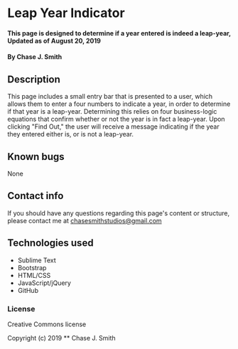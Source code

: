 # Leap Year Indicator

#### This page is designed to determine if a year entered is indeed a leap-year,  Updated as of August 20, 2019

#### By Chase J. Smith

## Description

This page includes a small entry bar that is presented to a user, which allows them to enter a four numbers to indicate a year, in order to determine if that year is a leap-year. Determining this relies on four business-logic equations that confirm whether or not the year is in fact a leap-year. Upon clicking "Find Out," the user will receive a message indicating if the year they entered either is, or is not a leap-year.

## Known bugs

None

## Contact info

If you should have any questions regarding this page's content or structure, please contact me at chasesmithstudios@gmail.com

## Technologies used

* Sublime Text
* Bootstrap
* HTML/CSS
* JavaScript/jQuery
* GitHub

### License

Creative Commons license

Copyright (c) 2019 ** Chase J. Smith